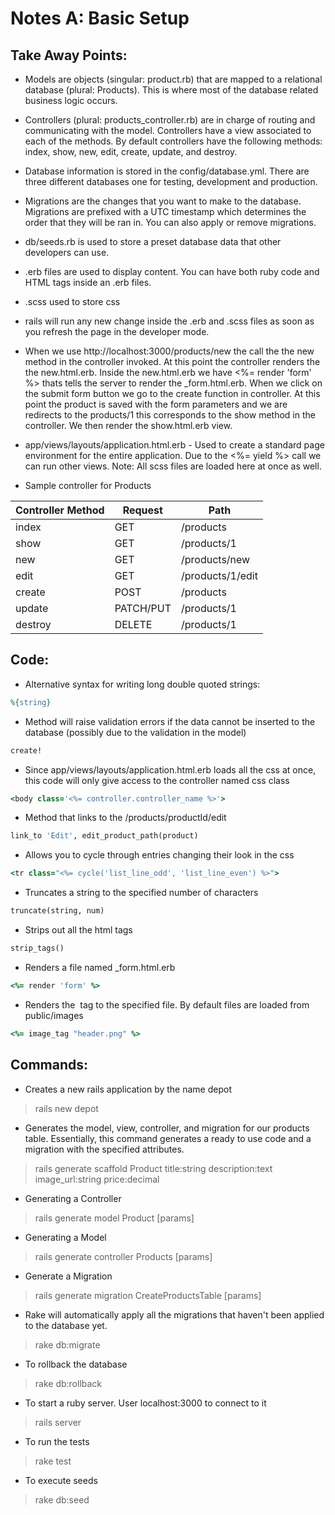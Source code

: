 Notes A: Basic Setup
====================

Take Away Points:
------------------
* Models are objects (singular: product.rb) that are mapped to a relational database (plural: Products). This is where most of the database related business logic occurs.

* Controllers (plural: products_controller.rb) are in charge of routing and communicating with the model. Controllers have a view associated to each of the methods. By default controllers have the following methods: index, show, new, edit, create, update, and destroy.

* Database information is stored in the config/database.yml. There are three different databases one for testing, development and production.

* Migrations are the changes that you want to make to the database. Migrations are prefixed with a UTC timestamp which determines the order that they will be ran in. You can also apply or remove migrations.

* db/seeds.rb is used to store a preset database data that other developers can use.

* .erb files are used to display content. You can have both ruby code and HTML tags inside an .erb files.

* .scss used to store css 

* rails will run any new change inside the .erb and .scss files as soon as you refresh the page in the developer mode.

* When we use http://localhost:3000/products/new the call the the new method in the controller invoked. At this point the controller renders the the new.html.erb. Inside the new.html.erb we have <%= render 'form' %> thats tells the server to render the _form.html.erb. When we click on the submit form button we go to the create function in controller. At this point the product is saved with the form parameters and we are redirects to the products/1 this corresponds to the show method in the controller. We then render the show.html.erb view.

* app/views/layouts/application.html.erb - Used to create a standard page environment for the entire application. Due to the <%= yield %> call we can run other views. Note: All scss files are loaded here at once as well. 

* Sample controller for Products

| Controller Method |   Request   |        Path      |
| ----------------- | ----------- | ---------------- |
|       index       |   GET       | /products        |
|       show        |   GET       | /products/1      |
|       new         |   GET       | /products/new    |
|       edit        |   GET       | /products/1/edit |
|       create      |   POST      | /products        |
|       update      |   PATCH/PUT | /products/1      |
|       destroy     |   DELETE    | /products/1      |

Code:
-----
* Alternative syntax for writing long double quoted strings:
```ruby
%{string}
```

* Method will raise validation errors if the data cannot be inserted to the database (possibly due to the validation in the model)
```ruby
create!
```

* Since app/views/layouts/application.html.erb loads all the css at once, this code will only give access to the controller named css class
```ruby
<body class='<%= controller.controller_name %>'>
```

* Method that links to the /products/productId/edit
```ruby
link_to 'Edit', edit_product_path(product)
```

* Allows you to cycle through entries changing their look in the css
```ruby
<tr class="<%= cycle('list_line_odd', 'list_line_even') %>">
```

* Truncates a string to the specified number of characters
```ruby
truncate(string, num)
```

* Strips out all the html tags
```ruby
strip_tags()
```

* Renders a file named _form.html.erb
```ruby
<%= render 'form' %>
```

* Renders the <img> tag to the specified file. By default files are loaded from public/images
```ruby
<%= image_tag "header.png" %> 
```

Commands:
---------
* Creates a new rails application by the name depot 
> rails new depot 

* Generates the model, view, controller, and migration for our products table. Essentially, this command generates a ready to use code and a migration with the specified attributes.
> rails generate scaffold Product title:string description:text image_url:string price:decimal

* Generating a Controller 
> rails generate model Product [params]

* Generating a Model
> rails generate controller Products [params]

* Generate a Migration
> rails generate migration CreateProductsTable [params]

* Rake will automatically apply all the migrations that haven't been applied to the database yet. 
> rake db:migrate

* To rollback the database
> rake db:rollback

* To start a ruby server. User localhost:3000 to connect to it
> rails server

* To run the tests
> rake test

* To execute seeds
> rake db:seed